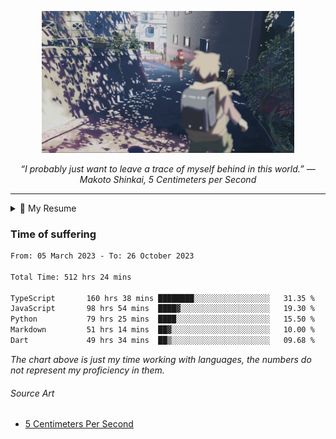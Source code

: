<p align="center"><img src="asset/header.jpg" width="80%"/></p>
<p align="center"><i>“I probably just want to leave a trace of myself behind in this world.” ― Makoto Shinkai, 5 Centimeters per Second</i></p>

---

<details>
  <summary>📃 My Resume</summary>

### Education

- 📖 **Computer Science**\
📆 10/2021 - present\
📍 **Thang Long University** - Hoang Mai, Hanoi, Vietnam

### Experience

<img align="right" src="https://img.shields.io/badge/Next.js-black?style=flat&logo=next.js&logoColor=white"/>
<img align="right" src="https://img.shields.io/badge/Ant_Design-ant?style=flat&logo=antdesign&logoColor=white&color=%230170FE"/>
<img align="right" src="https://img.shields.io/badge/node.js-6DA55F?style=flat&logo=node.js&logoColor=white"/>


- 👨‍💻 **Frontend Web Intern**\
📆 07/2023 - present\
📍 **MQ ICT Solutions** - Hoang Mai, Hanoi, Vietnam
  
<!--
## Skills

<img align="right" src="https://img.shields.io/badge/Python-3776AB?logo=python&logoColor=white" />


**Programming**

<img align="right" src="https://img.shields.io/badge/Windows-0078D6?logo=windows&logoColor=white" />
-->

</details>

### Time of suffering

<!--START_SECTION:waka-->

```txt
From: 05 March 2023 - To: 26 October 2023

Total Time: 512 hrs 24 mins

TypeScript       160 hrs 38 mins ████████░░░░░░░░░░░░░░░░░   31.35 %
JavaScript       98 hrs 54 mins  ████▓░░░░░░░░░░░░░░░░░░░░   19.30 %
Python           79 hrs 25 mins  ████░░░░░░░░░░░░░░░░░░░░░   15.50 %
Markdown         51 hrs 14 mins  ██▓░░░░░░░░░░░░░░░░░░░░░░   10.00 %
Dart             49 hrs 34 mins  ██▒░░░░░░░░░░░░░░░░░░░░░░   09.68 %
```

<!--END_SECTION:waka-->

_The chart above is just my time working with languages, the numbers do not represent my proficiency in them._

###### Source Art

-  [5 Centimeters Per Second](https://wallhaven.cc/w/nrowq1)

